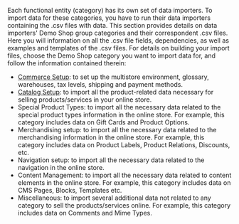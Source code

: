 Each functional entity (category) has its own set of data importers. To import data for these categories, you have to run their data importers containing the .csv files with data. 
This section provides details on data importers' Demo Shop group categories and their correspondent .csv files. Here you will information on all the .csv file fields, dependencies, as well as examples and templates of the .csv files.
For details on building your import files, choose the Demo Shop category you want to import data for, and follow the information contained therein:

* [Commerce Setup](https://documentation.spryker.com/docs/commerce-setup): to set up the multistore environment, glossary, warehouses, tax levels, shipping and payment methods.
* [Catalog Setup](https://documentation.spryker.com/docs/catalog-setup): to import all the product-related data necessary for selling products/services in your online store.
* Special Product Types: to import all the necessary data related to the special product types information in the online store. For example, this category includes data on Gift Cards and Product Options.
* Merchandising setup: to import all the necessary data related to the merchandising information in the online store. For example, this category includes data on Product Labels, Product Relations, Discounts, etc.
* Navigation setup: to import all the necessary data related to the navigation in the online store.
* Content Management:  to import all the necessary data related to content elements in the online store.  For example, this category includes data on CMS Pages, Blocks, Templates etc.
* Miscellaneous: to import several additional data not related to any category to sell the products/services online. For example, this category includes data on Comments and Mime Types.